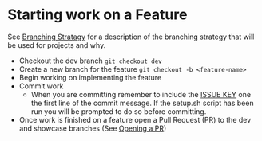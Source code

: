 # Starting work on a Feature

See [Branching Stratagy]() for a description of the branching strategy that will be used for projects and why.

* Checkout the dev branch `git checkout dev`
* Create a new branch for the feature `git checkout -b <feature-name>`
* Begin working on implementing the feature
* Commit work
  * When you are committing remember to include the [ISSUE KEY]() one the first line of the commit message. If the setup.sh script has been run you will be prompted to do so before committing.
* Once work is finished on a feature open a Pull Request (PR) to the dev and showcase branches (See [Opening a PR]())